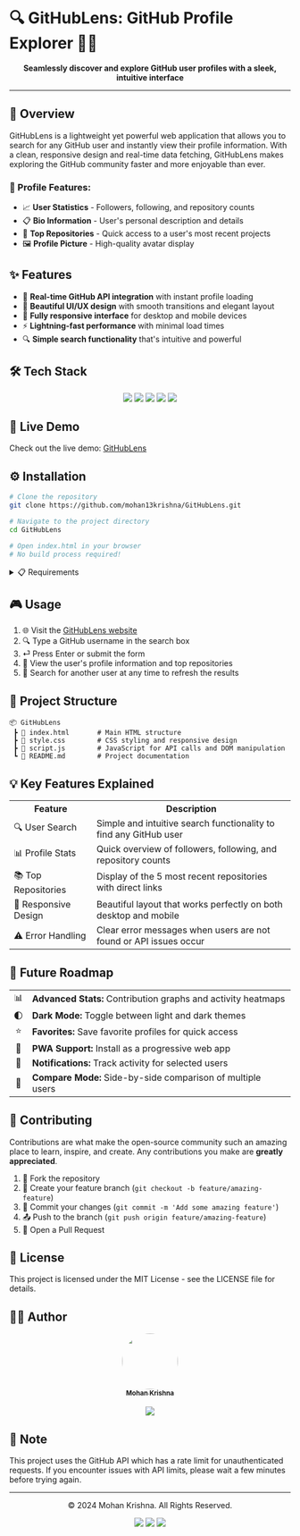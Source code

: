 # 🔍 GitHubLens: GitHub Profile Explorer 👨‍💻

<p align="center">  
  <b>Seamlessly discover and explore GitHub user profiles with a sleek, intuitive interface</b> 
</p>      
            
---                        
           
## 🌟 Overview   
GitHubLens is a lightweight yet powerful web application that allows you to search for any GitHub user and instantly view their profile information. With a clean, responsive design and real-time data fetching, GitHubLens makes exploring the GitHub community faster and more enjoyable than ever.
 
### 👤 Profile Features:
   
- 📈 **User Statistics** - Followers, following, and repository counts
- 📋 **Bio Information** - User's personal description and details
- 📁 **Top Repositories** - Quick access to a user's most recent projects
- 🖼️ **Profile Picture** - High-quality avatar display

## ✨ Features
- 🔄 **Real-time GitHub API integration** with instant profile loading
- 🎨 **Beautiful UI/UX design** with smooth transitions and elegant layout
- 📱 **Fully responsive interface** for desktop and mobile devices
- ⚡ **Lightning-fast performance** with minimal load times
- 🔍 **Simple search functionality** that's intuitive and powerful

## 🛠️ Tech Stack
<div align="center">
  <img src="https://img.shields.io/badge/HTML5-E34F26?style=for-the-badge&logo=html5&logoColor=white"/>
  <img src="https://img.shields.io/badge/CSS3-1572B6?style=for-the-badge&logo=css3&logoColor=white"/>
  <img src="https://img.shields.io/badge/JavaScript-F7DF1E?style=for-the-badge&logo=javascript&logoColor=black"/>
  <img src="https://img.shields.io/badge/Axios-5A29E4?style=for-the-badge&logo=axios&logoColor=white"/>
  <img src="https://img.shields.io/badge/GitHub_API-181717?style=for-the-badge&logo=github&logoColor=white"/>
</div>

## 🚀 Live Demo

Check out the live demo: [GitHubLens](https://mohan13krishna.github.io/GitHubLens/)

## ⚙️ Installation

```bash
# Clone the repository
git clone https://github.com/mohan13krishna/GitHubLens.git

# Navigate to the project directory
cd GitHubLens

# Open index.html in your browser
# No build process required!
```

<details>
<summary>📋 Requirements</summary>
<br>
  
- Modern web browser (Chrome, Firefox, Safari, Edge)
- Internet connection to fetch GitHub API data
</details>

## 🎮 Usage

1. 🌐 Visit the [GitHubLens website](https://mohan13krishna.github.io/GitHubLens/)
2. 🔍 Type a GitHub username in the search box
3. ⏎ Press Enter or submit the form
4. 👀 View the user's profile information and top repositories
5. 🔄 Search for another user at any time to refresh the results

## 📁 Project Structure
```
📦 GitHubLens
 ┣ 📜 index.html       # Main HTML structure
 ┣ 📜 style.css        # CSS styling and responsive design
 ┣ 📜 script.js        # JavaScript for API calls and DOM manipulation
 ┗ 📜 README.md        # Project documentation
```

## 💡 Key Features Explained

<table align="center">
  <tr>
    <th>Feature</th>
    <th>Description</th>
  </tr>
  <tr>
    <td>🔍 User Search</td>
    <td>Simple and intuitive search functionality to find any GitHub user</td>
  </tr>
  <tr>
    <td>📊 Profile Stats</td>
    <td>Quick overview of followers, following, and repository counts</td>
  </tr>
  <tr>
    <td>📚 Top Repositories</td>
    <td>Display of the 5 most recent repositories with direct links</td>
  </tr>
  <tr>
    <td>🎨 Responsive Design</td>
    <td>Beautiful layout that works perfectly on both desktop and mobile</td>
  </tr>
  <tr>
    <td>⚠️ Error Handling</td>
    <td>Clear error messages when users are not found or API issues occur</td>
  </tr>
</table>

## 🔮 Future Roadmap

<div align="center">
  <table>
    <tr>
      <td align="center">📊</td>
      <td><b>Advanced Stats:</b> Contribution graphs and activity heatmaps</td>
    </tr>
    <tr>
      <td align="center">🌓</td>
      <td><b>Dark Mode:</b> Toggle between light and dark themes</td>
    </tr>
    <tr>
      <td align="center">⭐</td>
      <td><b>Favorites:</b> Save favorite profiles for quick access</td>
    </tr>
    <tr>
      <td align="center">📱</td>
      <td><b>PWA Support:</b> Install as a progressive web app</td>
    </tr>
    <tr>
      <td align="center">🔔</td>
      <td><b>Notifications:</b> Track activity for selected users</td>
    </tr>
    <tr>
      <td align="center">🔄</td>
      <td><b>Compare Mode:</b> Side-by-side comparison of multiple users</td>
    </tr>
  </table>
</div>

## 👥 Contributing

Contributions are what make the open-source community such an amazing place to learn, inspire, and create. Any contributions you make are **greatly appreciated**.

1. 🍴 Fork the repository
2. 🌿 Create your feature branch (`git checkout -b feature/amazing-feature`)
3. 💾 Commit your changes (`git commit -m 'Add some amazing feature'`)
4. 📤 Push to the branch (`git push origin feature/amazing-feature`)
5. 🔄 Open a Pull Request

## 📜 License
This project is licensed under the MIT License - see the LICENSE file for details.

## 👨‍💻 Author

<div align="center">
  <a href="https://github.com/mohan13krishna">
    <img src="https://github.com/mohan13krishna.png" width="100px;" style="border-radius:50%;"/><br />
    <sub><b>Mohan Krishna</b></sub>
  </a>
</div>
<br/>
<div align="center">
  <a href="https://github.com/mohan13krishna">
    <img src="https://img.shields.io/badge/GitHub-mohan13krishna-181717?style=for-the-badge&logo=github"/>
  </a>
</div>

## 📝 Note

This project uses the GitHub API which has a rate limit for unauthenticated requests. If you encounter issues with API limits, please wait a few minutes before trying again.

---

<div align="center">
  <p>© 2024 Mohan Krishna. All Rights Reserved.</p>
  
  <p>
    <a href="https://github.com/mohan13krishna/GitHubLens"><img src="https://img.shields.io/badge/⭐%20Star%20this%20repo-yellow?style=for-the-badge"/></a>
    <a href="https://github.com/mohan13krishna/GitHubLens/issues"><img src="https://img.shields.io/badge/🐛%20Report%20Bug-red?style=for-the-badge"/></a>
    <a href="https://github.com/mohan13krishna/GitHubLens/fork"><img src="https://img.shields.io/badge/🍴%20Fork-green?style=for-the-badge"/></a>
  </p>
</div>
